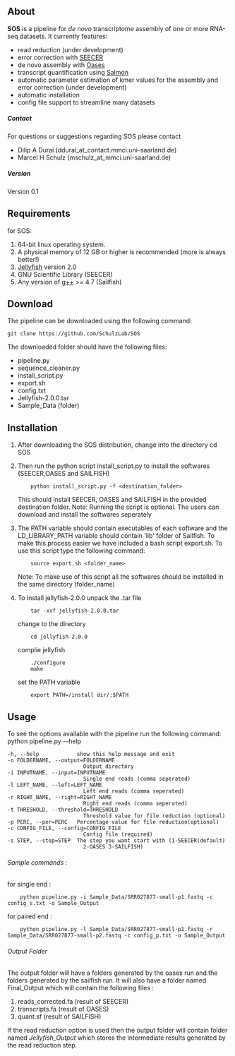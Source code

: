 ## About
**SOS** is a pipeline for *de novo* transcriptome assembly of one or more RNA-seq datasets.
It currently features:
* read reduction (under development)
* error correction with [SEECER](http://sb.cs.cmu.edu/seecer/)
* de novo assembly with [Oases](https://www.ebi.ac.uk/~zerbino/oases/)
* transcript quantification using [Salmon](https://github.com/COMBINE-lab/salmon)
* automatic parameter estimation of kmer values for the assembly and error correction (under development)
* automatic installation
* config file support to streamline many datasets

##### Contact
For questions or suggestions regarding SOS please contact

* Dilip A Durai (ddurai_at_contact.mmci.uni-saarland.de)
* Marcel H Schulz (mschulz_at_mmci.uni-saarland.de)

##### Version
Version 0.1

## Requirements
for SOS:

1.	64-bit linux operating system. 
2.	A physical memory of 12 GB or higher is recommended (more is always better!)
3.	[Jellyfish](http://www.cbcb.umd.edu/software/jellyfish/) version 2.0  
4.	GNU Scientific Library (SEECER)
5.  Any version of [g++](gcc.gnu.org) >= 4.7 (Sailfish)


## Download
The pipeline can be downloaded using the following command:

    git clone https://github.com/SchulzLab/SOS

The downloaded folder should have the following files:

* pipeline.py
* sequence_cleaner.py
* install_script.py	
* export.sh
* config.txt	
* Jellyfish-2.0.0.tar
* Sample_Data (folder)

## Installation

1.	After downloading the SOS distribution, change into the directory
		cd SOS

2.	Then run the python script install_script.py to install the softwares (SEECER,OASES and SAILFISH)
	```
		python install_script.py -f <destination_folder>
	```
	This should install SEECER, OASES and SAILFISH in the provided destination folder. 
	Note: Running the script is optional. The users can download and install the softwares seperately  

3.	The PATH variable should contain executables of each software and the LD_LIBRARY_PATH variable should contain 'lib' folder of Sailfish.
	To make this process easier we have included a bash script export.sh. To use this script type the following command:
	```
		source export.sh <folder_name>
	```
	Note: To make use of this script all the softwares should be installed in the same directory (folder_name)

4.	To install jellyfish-2.0.0 unpack the .tar file
	```
		tar -xvf jellyfish-2.0.0.tar
	```
	change to the directory
	```
		cd jellyfish-2.0.0
	```
	complie jellyfish
	```
		./configure
		make
	```
	set the PATH variable
	```
		export PATH=/install dir/:$PATH
	```

## Usage

To see the options available with the pipeline run the following command:
	python pipeline.py --help

	-h, --help            show this help message and exit
  	-o FOLDERNAME, --output=FOLDERNAME
        	                Output directory
  	-i INPUTNAME, --input=INPUTNAME
        	                Single end reads (comma seperated)
  	-l LEFT_NAME, --left=LEFT_NAME
        	                Left end reads (comma seperated)
  	-r RIGHT_NAME, --right=RIGHT_NAME
        	                Right end reads (comma seperated)
  	-t THRESHOLD, --threshold=THRESHOLD
        	                Threshold value for file reduction (optional)
  	-p PERC, --per=PERC   Percentage value for file reduction(optional)
  	-c CONFIG_FILE, --config=CONFIG_FILE
        	                Config file (required)
  	-s STEP, --step=STEP  The step you want start with (1-SEECER(default)
        	                2-OASES 3-SAILFISH)

###### Sample commands : 
for single end : 
```
    python pipeline.py -i Sample_Data/SRR027877-small-p1.fastq -c config_s.txt -o Sample_Output
```
for paired end :   
```
	python pipeline.py -l Sample_Data/SRR027877-small-p1.fastq -r Sample_Data/SRR027877-small-p2.fastq -c config_p.txt -o Sample_Output
```

###### Output Folder
The output folder will have a folders generated by the oases run and the folders generated by the sailfish run. 
It will also have a folder named Final_Output which will contain the following files :

1.	reads_corrected.fa (result of SEECER)
2.	transcripts.fa (result of OASES)
3.	quant.sf (result of SAILFISH)

If the read reduction option is used then the output folder will contain folder named *Jellyfish_Output* which stores the intermediate results generated by the read reduction step.
